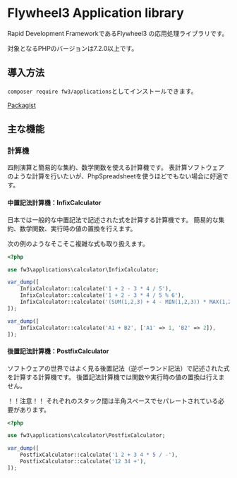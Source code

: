 # Flywheel3 Application library

Rapid Development FrameworkであるFlywheel3 の応用処理ライブラリです。

対象となるPHPのバージョンは7.2.0以上です。

## 導入方法

`composer require fw3/applications`としてインストールできます。

[Packagist](https://packagist.org/packages/fw3/applications)

## 主な機能

### 計算機

四則演算と簡易的な集約、数学関数を使える計算機です。
表計算ソフトウェアのような計算を行いたいが、PhpSpreadsheetを使うほどでもない場合に好適です。

#### 中置記法計算機：InfixCalculator

日本では一般的な中置記法で記述された式を計算する計算機です。
簡易的な集約、数学関数、実行時の値の置換を行えます。

次の例のようなそこそこ複雑な式も取り扱えます。

```php
<?php

use fw3\applications\calculator\InfixCalculator;

var_dump([
    InfixCalculator::calculate('1 + 2 - 3 * 4 / 5'),
    InfixCalculator::calculate('1 + 2 - 3 * 4 / 5 % 6'),
    InfixCalculator::calculate('(SUM(1,2,3) + 4 - MIN(1,2,3)) * MAX(1,2,3) / POW(2,POW(2,1))'),
]);

var_dump([
    InfixCalculator::calculate('A1 + B2', ['A1' => 1, 'B2' => 2]),
]);
```

#### 後置記法計算機：PostfixCalculator

ソフトウェアの世界ではよく見る後置記法（逆ポーランド記法）で記述された式を計算する計算機です。
後置記法計算機では関数や実行時の値の置換は行えません。

！！注意！！
それぞれのスタック間は半角スペースでセパレートされている必要があります。

```php
<?php

use fw3\applications\calculator\PostfixCalculator;

var_dump([
    PostfixCalculator::calculate('1 2 + 3 4 * 5 / -'),
    PostfixCalculator::calculate('12 34 +'),
]);
```

